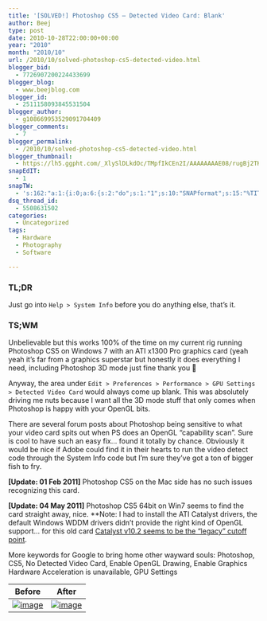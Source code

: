 ```yaml
---
title: '[SOLVED!] Photoshop CS5 – Detected Video Card: Blank'
author: Beej
type: post
date: 2010-10-28T22:00:00+00:00
year: "2010"
month: "2010/10"
url: /2010/10/solved-photoshop-cs5-detected-video.html
blogger_bid:
  - 7726907200224433699
blogger_blog:
  - www.beejblog.com
blogger_id:
  - 2511158093845531504
blogger_author:
  - g108669953529091704409
blogger_comments:
  - 7
blogger_permalink:
  - /2010/10/solved-photoshop-cs5-detected-video.html
blogger_thumbnail:
  - https://lh5.ggpht.com/_XlySlDLkdOc/TMpfIkCEn2I/AAAAAAAAE08/rugBj2TKpfQ/image_thumb%5B2%5D.png?imgmax=800
snapEdIT:
  - 1
snapTW:
  - 's:162:"a:1:{i:0;a:6:{s:2:"do";s:1:"1";s:10:"SNAPformat";s:15:"%TITLE% - %URL%";s:8:"attchImg";s:1:"1";s:9:"isAutoImg";s:1:"A";s:8:"imgToUse";s:0:"";s:4:"doTW";s:1:"1";}}";'
dsq_thread_id:
  - 5508631502
categories:
  - Uncategorized
tags:
  - Hardware
  - Photography
  - Software

---
```

### TL;DR

Just go into `Help > System Info` before you do anything else, that’s it.

### TS;WM

Unbelievable but this works 100% of the time on my current rig running Photoshop CS5 on Windows 7 with an ATI x1300 Pro graphics card (yeah yeah it’s far from a graphics superstar but honestly it does everything I need, including Photoshop 3D mode just fine thank you 🙂

Anyway, the area under `Edit > Preferences > Performance > GPU Settings > Detected Video Card` would always come up blank. This was absolutely driving me nuts because I want all the 3D mode stuff that only comes when Photoshop is happy with your OpenGL bits.

There are several forum posts about Photoshop being sensitive to what your video card spits out when PS does an OpenGL “capability scan”. Sure is cool to have such an easy fix… found it totally by chance. Obviously it would be nice if Adobe could find it in their hearts to run the video detect code through the System Info code but I’m sure they’ve got a ton of bigger fish to fry.

**[Update: 01 Feb 2011]** Photoshop CS5 on the Mac side has no such issues recognizing this card.

**[Update: 04 May 2011]** Photoshop CS5 64bit on Win7 seems to find the card straight away, nice. **Note: I had to install the ATI Catalyst drivers, the default Windows WDDM drivers didn’t provide the right kind of OpenGL support… for this old card [Catalyst v10.2 seems to be the “legacy” cutoff point][1].

More keywords for Google to bring home other wayward souls: Photoshop, CS5, No Detected Video Card, Enable OpenGL Drawing, Enable Graphics Hardware Acceleration is unavailable, GPU Settings

| Before           | After            |
| ---------------- | ---------------- |
| [![image][2]][3] | [![image][4]][5] |

 [1]: https://support.amd.com/us/gpudownload/windows/Legacy/Pages/radeonaiw_vista64.aspx?type=2.4.1&product=2.4.1.3.13&lang=English
 [2]: https://lh5.ggpht.com/_XlySlDLkdOc/TMpfIkCEn2I/AAAAAAAAE08/rugBj2TKpfQ/image_thumb%5B2%5D.png?imgmax=800 "image"
 [3]: https://lh6.ggpht.com/_XlySlDLkdOc/TMpfINlzJ6I/AAAAAAAAE04/efuNpVrmdx4/s1600-h/image%5B4%5D.png
 [4]: https://lh4.ggpht.com/_XlySlDLkdOc/TMpfJ_nGkmI/AAAAAAAAE1E/cChYQM9TlqA/image_thumb%5B7%5D.png?imgmax=800 "image"
 [5]: https://lh6.ggpht.com/_XlySlDLkdOc/TMpfJGlbZ3I/AAAAAAAAE1A/pHDOsunmWdw/s1600-h/image%5B11%5D.png